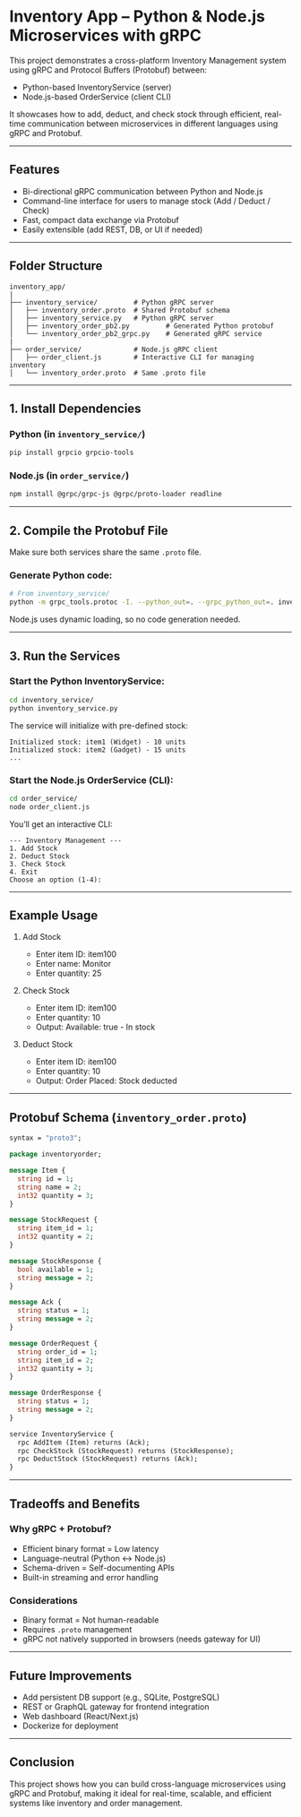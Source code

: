 
# Inventory App – Python & Node.js Microservices with gRPC

This project demonstrates a cross-platform Inventory Management system using gRPC and Protocol Buffers (Protobuf) between:
- Python-based InventoryService (server)
- Node.js-based OrderService (client CLI)

It showcases how to add, deduct, and check stock through efficient, real-time communication between microservices in different languages using gRPC and Protobuf.

---

## Features
- Bi-directional gRPC communication between Python and Node.js
- Command-line interface for users to manage stock (Add / Deduct / Check)
- Fast, compact data exchange via Protobuf
- Easily extensible (add REST, DB, or UI if needed)

---

## Folder Structure

```
inventory_app/
|
├── inventory_service/         # Python gRPC server
│   ├── inventory_order.proto  # Shared Protobuf schema
│   ├── inventory_service.py   # Python gRPC server
│   ├── inventory_order_pb2.py         # Generated Python protobuf
│   └── inventory_order_pb2_grpc.py    # Generated gRPC service
|
├── order_service/             # Node.js gRPC client
│   ├── order_client.js        # Interactive CLI for managing inventory
│   └── inventory_order.proto  # Same .proto file
```

---

## 1. Install Dependencies

### Python (in `inventory_service/`)
```bash
pip install grpcio grpcio-tools
```

### Node.js (in `order_service/`)
```bash
npm install @grpc/grpc-js @grpc/proto-loader readline
```

---

## 2. Compile the Protobuf File

Make sure both services share the same `.proto` file.

### Generate Python code:
```bash
# From inventory_service/
python -m grpc_tools.protoc -I. --python_out=. --grpc_python_out=. inventory_order.proto
```

Node.js uses dynamic loading, so no code generation needed.

---

## 3. Run the Services

### Start the Python InventoryService:
```bash
cd inventory_service/
python inventory_service.py
```

The service will initialize with pre-defined stock:
```
Initialized stock: item1 (Widget) - 10 units
Initialized stock: item2 (Gadget) - 15 units
...
```

### Start the Node.js OrderService (CLI):
```bash
cd order_service/
node order_client.js
```

You’ll get an interactive CLI:

```
--- Inventory Management ---
1. Add Stock
2. Deduct Stock
3. Check Stock
4. Exit
Choose an option (1-4):
```

---

## Example Usage

1. Add Stock
   - Enter item ID: item100
   - Enter name: Monitor
   - Enter quantity: 25

2. Check Stock
   - Enter item ID: item100
   - Enter quantity: 10
   - Output: Available: true - In stock

3. Deduct Stock
   - Enter item ID: item100
   - Enter quantity: 10
   - Output: Order Placed: Stock deducted

---

## Protobuf Schema (`inventory_order.proto`)

```proto
syntax = "proto3";

package inventoryorder;

message Item {
  string id = 1;
  string name = 2;
  int32 quantity = 3;
}

message StockRequest {
  string item_id = 1;
  int32 quantity = 2;
}

message StockResponse {
  bool available = 1;
  string message = 2;
}

message Ack {
  string status = 1;
  string message = 2;
}

message OrderRequest {
  string order_id = 1;
  string item_id = 2;
  int32 quantity = 3;
}

message OrderResponse {
  string status = 1;
  string message = 2;
}

service InventoryService {
  rpc AddItem (Item) returns (Ack);
  rpc CheckStock (StockRequest) returns (StockResponse);
  rpc DeductStock (StockRequest) returns (Ack);
}
```

---

## Tradeoffs and Benefits

### Why gRPC + Protobuf?
- Efficient binary format = Low latency
- Language-neutral (Python ↔ Node.js)
- Schema-driven = Self-documenting APIs
- Built-in streaming and error handling

### Considerations
- Binary format = Not human-readable
- Requires `.proto` management
- gRPC not natively supported in browsers (needs gateway for UI)

---

## Future Improvements

- Add persistent DB support (e.g., SQLite, PostgreSQL)
- REST or GraphQL gateway for frontend integration
- Web dashboard (React/Next.js)
- Dockerize for deployment

---

## Conclusion

This project shows how you can build cross-language microservices using gRPC and Protobuf, making it ideal for real-time, scalable, and efficient systems like inventory and order management.
